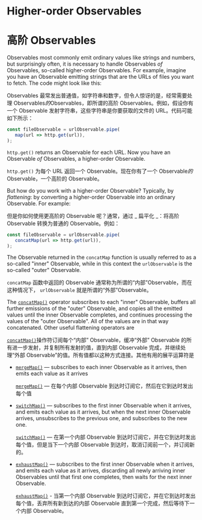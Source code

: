 # Higher-order Observables

# 高阶 Observables

Observables most commonly emit ordinary values like strings and numbers, but surprisingly often, it is necessary to handle Observables *of* Observables, so-called higher-order Observables. For example, imagine you have an Observable emitting strings that are the URLs of files you want to fetch. The code might look like this:

Observables 最常发出普通值，如字符串和数字，但令人惊讶的是，经常需要处理 Observables*的*Observables，即所谓的高阶 Observables。例如，假设你有一个 Observable 发射字符串，这些字符串是你要获取的文件的 URL。代码可能如下所示：

```ts
const fileObservable = urlObservable.pipe(
   map(url => http.get(url)),
);
```

`http.get()` returns an Observable for each URL. Now you have an Observable *of* Observables, a higher-order Observable.

`http.get()` 为每个 URL 返回一个 Observable。现在你有了一个 Observable*的*Observable，一个高阶的 Observable。

But how do you work with a higher-order Observable? Typically, by _flattening_: by converting a higher-order Observable into an ordinary Observable. For example:

但是你如何使用更高阶的 Observable 呢？通常，通过 _ 扁平化 _：将高阶 Observable 转换为普通的 Observable。例如：

```ts
const fileObservable = urlObservable.pipe(
   concatMap(url => http.get(url)),
);
```

The Observable returned in the `concatMap` function is usually referred to as a so-called "inner" Observable, while in this context the `urlObservable` is the so-called "outer" Observable.

`concatMap` 函数中返回的 Observable 通常称为所谓的“内部”Observable，而在这种情况下， `urlObservable` 就是所谓的“外部”Observable。

The [`concatMap()`](/api/operators/concatMap) operator subscribes to each "inner" Observable, buffers all further emissions of the "outer" Observable, and copies all the emitted values until the inner Observable completes, and continues processing the values of the "outer Observable". All of the values are in that way concatenated. Other useful flattening operators are

[`concatMap()`](/api/operators/concatMap)操作符订阅每个“内部” Observable，缓冲“外部” Observable 的所有进一步发射，并复制所有发射的值，直到内部 Observable 完成，并继续处理“外部 Observable”的值。所有值都以这种方式连接。其他有用的展平运算符是

* [`mergeMap()`](/api/operators/mergeMap) — subscribes to each inner Observable as it arrives, then emits each value as it arrives

  [`mergeMap()`](/api/operators/mergeMap) — 在每个内部 Observable 到达时订阅它，然后在它到达时发出每个值

* [`switchMap()`](/api/operators/switchMap) — subscribes to the first inner Observable when it arrives, and emits each value as it arrives, but when the next inner Observable arrives, unsubscribes to the previous one, and subscribes to the new one.

  [`switchMap()`](/api/operators/switchMap) — 在第一个内部 Observable 到达时订阅它，并在它到达时发出每个值，但是当下一个内部 Observable 到达时，取消订阅前一个，并订阅新的。

* [`exhaustMap()`](/api/operators/exhaustMap) — subscribes to the first inner Observable when it arrives, and emits each value as it arrives, discarding all newly arriving inner Observables until that first one completes, then waits for the next inner Observable.

  [`exhaustMap()`](/api/operators/exhaustMap) - 当第一个内部 Observable 到达时订阅它，并在它到达时发出每个值，丢弃所有新到达的内部 Observable 直到第一个完成，然后等待下一个内部 Observable。

